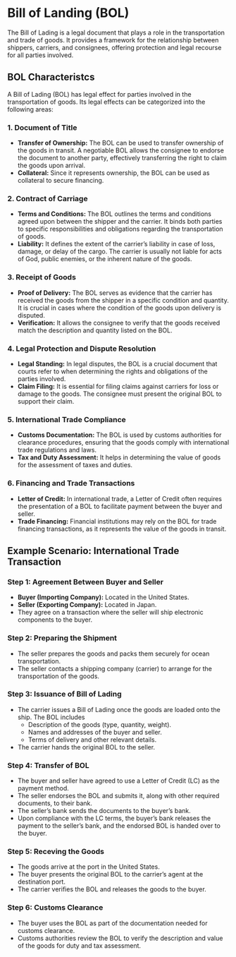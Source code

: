 # Bill of Landing (BOL)

The Bill of Lading is a legal document that plays a  role in the transportation and trade of goods. It provides a framework for the relationship between shippers, carriers, and consignees, offering protection and legal recourse for all parties involved.

## BOL Characteristcs

A Bill of Lading (BOL) has legal effect for parties involved in the transportation of goods. Its legal effects can be categorized into the following areas:

### 1. Document of Title

* **Transfer of Ownership:** The BOL can be used to transfer ownership of the goods in transit. A negotiable BOL allows the consignee to endorse the document to another party, effectively transferring the right to claim the goods upon arrival.
* **Collateral:** Since it represents ownership, the BOL can be used as collateral to secure financing.

### 2. Contract of Carriage

* **Terms and Conditions:** The BOL outlines the terms and conditions agreed upon between the shipper and the carrier. It binds both parties to specific responsibilities and obligations regarding the transportation of goods.
* **Liability:** It defines the extent of the carrier’s liability in case of loss, damage, or delay of the cargo. The carrier is usually not liable for acts of God, public enemies, or the inherent nature of the goods.

### 3. Receipt of Goods

* **Proof of Delivery:** The BOL serves as evidence that the carrier has received the goods from the shipper in a specific condition and quantity. It is crucial in cases where the condition of the goods upon delivery is disputed.
* **Verification:** It allows the consignee to verify that the goods received match the description and quantity listed on the BOL.

### 4. Legal Protection and Dispute Resolution

* **Legal Standing:** In legal disputes, the BOL is a crucial document that courts refer to when determining the rights and obligations of the parties involved.
* **Claim Filing:** It is essential for filing claims against carriers for loss or damage to the goods. The consignee must present the original BOL to support their claim.

### 5. International Trade Compliance

* **Customs Documentation:** The BOL is used by customs authorities for clearance procedures, ensuring that the goods comply with international trade regulations and laws.
* **Tax and Duty Assessment:** It helps in determining the value of goods for the assessment of taxes and duties.

### 6. Financing and Trade Transactions

* **Letter of Credit:** In international trade, a Letter of Credit often requires the presentation of a BOL to facilitate payment between the buyer and seller.
* **Trade Financing:** Financial institutions may rely on the BOL for trade financing transactions, as it represents the value of the goods in transit.

## Example Scenario: International Trade Transaction

### Step 1: Agreement Between Buyer and Seller

* **Buyer (Importing Company):** Located in the United States.
* **Seller (Exporting Company):** Located in Japan.
* They agree on a transaction where the seller will ship electronic components to the buyer.

### Step 2: Preparing the Shipment

* The seller prepares the goods and packs them securely for ocean transportation.
* The seller contacts a shipping company (carrier) to arrange for the transportation of the goods.

### Step 3:  Issuance of Bill of Lading

* The carrier issues a Bill of Lading once the goods are loaded onto the ship. The BOL includes
  * Description of the goods (type, quantity, weight).
  * Names and addresses of the buyer and seller.
  * Terms of delivery and other relevant details.
* The carrier hands the original BOL to the seller.

### Step 4: Transfer of BOL

* The buyer and seller have agreed to use a Letter of Credit (LC) as the payment method.
* The seller endorses the BOL and submits it, along with other required documents, to their bank.
* The seller’s bank sends the documents to the buyer’s bank.
* Upon compliance with the LC terms, the buyer’s bank releases the payment to the seller’s bank, and the endorsed BOL is handed over to the buyer.

### Step 5: Receving the Goods

* The goods arrive at the port in the United States.
* The buyer presents the original BOL to the carrier’s agent at the destination port.
* The carrier verifies the BOL and releases the goods to the buyer.

### Step 6: Customs Clearance

* The buyer uses the BOL as part of the documentation needed for customs clearance.
* Customs authorities review the BOL to verify the description and value of the goods for duty and tax assessment.
